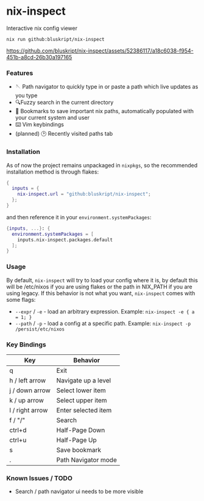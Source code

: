 # nix-inspect
Interactive nix config viewer

```
nix run github:bluskript/nix-inspect
```

https://github.com/bluskript/nix-inspect/assets/52386117/a18c6038-f954-451b-a8cd-26b30a197165

### Features
- 🪡 Path navigator to quickly type in or paste a path which live updates as you type
- 🔍Fuzzy search in the current directory
- 🔖 Bookmarks to save important nix paths, automatically populated with your current system and user
- ⌨️ Vim keybindings
- (planned) 🕑 Recently visited paths tab

### Installation
As of now the project remains unpackaged in `nixpkgs`, so the recommended installation method is through flakes:
```nix
{
  inputs = {
    nix-inspect.url = "github:bluskript/nix-inspect";
  };
}
```
and then reference it in your `environment.systemPackages`:
```nix
{inputs, ...}: {
  environment.systemPackages = [
    inputs.nix-inspect.packages.default
  ];
}
```

### Usage

By default, `nix-inspect` will try to load your config where it is, by default this will be /etc/nixos if you are using flakes or the path in NIX_PATH if you are using legacy. If this behavior is not what you want, `nix-inspect` comes with some flags:

- `--expr` / `-e` - load an arbitrary expression. Example: `nix-inspect -e { a = 1; }`
- `--path` / `-p` - load a config at a specific path. Example: `nix-inspect -p /persist/etc/nixos`

### Key Bindings

| Key             | Behavior            |
| --------------- | ------------------- |
| q               | Exit                |
| h / left arrow  | Navigate up a level |
| j / down arrow  | Select lower item   |
| k / up arrow    | Select upper item   |
| l / right arrow | Enter selected item |
| f / "/"         | Search              |
| ctrl+d          | Half-Page Down      |
| ctrl+u          | Half-Page Up        |
| s               | Save bookmark       |
| .               | Path Navigator mode |

### Known Issues / TODO

- Search / path navigator ui needs to be more visible
